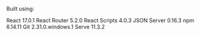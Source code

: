 Built using:

React 17.0.1
React Router 5.2.0
React Scripts 4.0.3
JSON Server 0.16.3
npm 6.14.11
Git 2.31.0.windows.1
Serve 11.3.2

